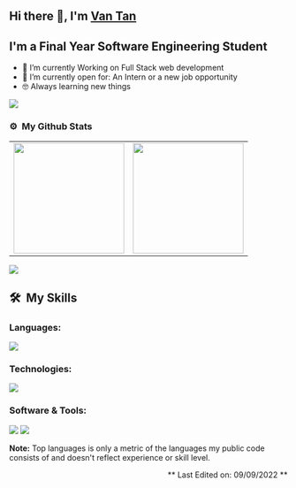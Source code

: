 ## Hi there 👋, I'm [Van Tan](https://www.github.com/bvtandev)

## I'm a Final Year Software Engineering Student

- 🌱 I’m currently Working on Full Stack web development 
- 🤔 I’m currently open for: An Intern or a new job opportunity
- 🤓 Always learning new things

<img src="https://user-images.githubusercontent.com/73097560/115834477-dbab4500-a447-11eb-908a-139a6edaec5c.gif">

### ⚙️ &nbsp;**My Github Stats**

<table style="width:100%">
  <tr>
    <td>  <img height="200em" src="https://github-readme-stats.vercel.app/api/top-langs/?username=bvtandev&langs_count=8&layout=compact&hide_border=true&theme=react" /></td>
    <td>
  <img height="200em" src="https://github-readme-stats.vercel.app/api?username=bvtandev&show_icons=true&theme=react&hide_border=true" />
    </td>
  
  </tr>
</table>
<img src="https://user-images.githubusercontent.com/73097560/115834477-dbab4500-a447-11eb-908a-139a6edaec5c.gif">

## **🛠 &nbsp;My Skills**

### **Languages:**

  <img src="https://skillicons.dev/icons?i=html,css,scss,cs,js,ts" />

### **Technologies:**

  <img src="https://skillicons.dev/icons?i=nodejs,express,nestjs,mongodb,mysql,react,redux,firebase,mui" />

### **Software & Tools:**

  <img src="https://skillicons.dev/icons?i=git,github,gitlab,vscode,docker,figma," />
  
<img src="https://user-images.githubusercontent.com/73097560/115834477-dbab4500-a447-11eb-908a-139a6edaec5c.gif">

<b>Note:</b> Top languages is only a metric of the languages my public code consists of and doesn't reflect experience or skill level.
<div align="right">

** Last Edited on: 09/09/2022 **

</div>
